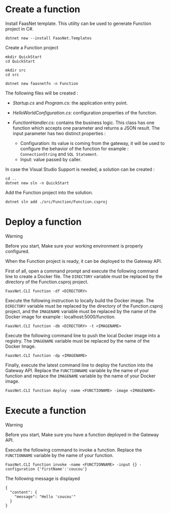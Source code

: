 # Create a function

Install FaasNet template. This utility can be used to generate Function project in C#.

```
dotnet new --install FaasNet.Templates
```

Create a Function project

```
mkdir QuickStart
cd QuickStart

mkdir src
cd src

dotnet new faasnetfn -n Function
```

The following files will be created :

* *Startup.cs* and *Program.cs*: the application entry point.
* *HelloWorldConfiguration.cs*: configuration properties of the function.
* *FunctionHandler.cs*: contains the business logic. This class has one function which accepts one parameter and returns a JSON result. The input parameter has two distinct properties :

  * Configuration: its value is coming from the gateway, it will be used to configure the behavior of the function for example : `ConnectionString` and `SQL Statement`.
  * Input: value passed by caller.

In case the Visual Studio Support is needed, a solution can be created :

```
cd ..
dotnet new sln -n QuickStart
```

Add the Function project into the solution.

```
dotnet sln add ./src/Function/Function.csproj
```

# Deploy a function

> [!WARNING]
> Before you start, Make sure your working environment is properly configured.

When the Function project is ready, it can be deployed to the Gateway API.

First of all, open a command prompt and execute the following command line to create a Docker file. The `DIRECTORY` variable must be replaced by the directory of the Function.csproj project.

```
FaasNet.CLI function -df <DIRECTORY>
```

Execute the following instruction to locally build the Docker image. 
The `DIRECTORY` variable must be replaced by the directory of the Function.csproj project, and the `IMAGENAME` variable must be replaced by the name of the Docker image for example : localhost:5000/function.

```
FaasNet.CLI function -db <DIRECTORY> -t <IMAGENAME>
```

Execute the following command line to push the local Docker image into a registry. The `IMAGENAME` variable must be replaced by the name of the Docker Image.

```
FaasNet.CLI function -dp <IMAGENAME>
```

Finally, execute the latest command line to deploy the function into the Gateway API. Replace the `FUNCTIONNAME` variable by the name of your function and replace the `IMAGENAME` variable by the name of your Docker image.

```
FaasNet.CLI function deploy -name <FUNCTIONAME> -image <IMAGENAME>
```

# Execute a function

> [!WARNING]
> Before you start, Make sure you have a function deployed in the Gateway API.

Execute the following command to invoke a function. Replace the `FUNCTIONNAME` variable by the name of your function.

```
FaasNet.CLI function invoke -name <FUNCTIONNAME> -input {} -configuration {'firstName':'coucou'}
```

The following message is displayed

```
{
  "content": {
    "message": "Hello 'coucou'"
  }
}
```